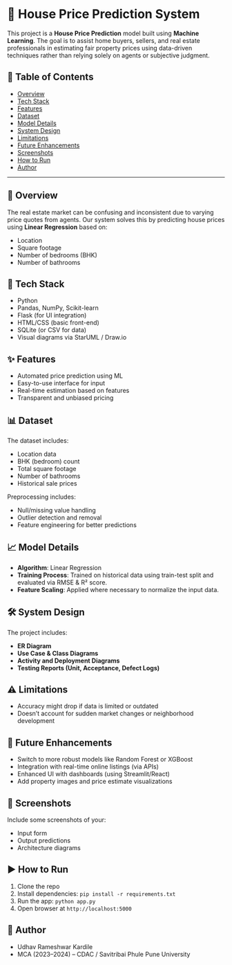 # 🏡 House Price Prediction System

This project is a **House Price Prediction** model built using **Machine Learning**. The goal is to assist home buyers, sellers, and real estate professionals in estimating fair property prices using data-driven techniques rather than relying solely on agents or subjective judgment.

## 📌 Table of Contents
- [Overview](#overview)
- [Tech Stack](#tech-stack)
- [Features](#features)
- [Dataset](#dataset)
- [Model Details](#model-details)
- [System Design](#system-design)
- [Limitations](#limitations)
- [Future Enhancements](#future-enhancements)
- [Screenshots](#images/ui.jpg)
- [How to Run](#how-to-run)
- [Author](#author)

---

## 📖 Overview

The real estate market can be confusing and inconsistent due to varying price quotes from agents. Our system solves this by predicting house prices using **Linear Regression** based on:
- Location
- Square footage
- Number of bedrooms (BHK)
- Number of bathrooms

## 🧠 Tech Stack

- Python
- Pandas, NumPy, Scikit-learn
- Flask (for UI integration)
- HTML/CSS (basic front-end)
- SQLite (or CSV for data)
- Visual diagrams via StarUML / Draw.io

## ✨ Features

- Automated price prediction using ML
- Easy-to-use interface for input
- Real-time estimation based on features
- Transparent and unbiased pricing

## 📊 Dataset

The dataset includes:
- Location data
- BHK (bedroom) count
- Total square footage
- Number of bathrooms
- Historical sale prices

Preprocessing includes:
- Null/missing value handling
- Outlier detection and removal
- Feature engineering for better predictions

## 📈 Model Details

- **Algorithm**: Linear Regression
- **Training Process**: Trained on historical data using train-test split and evaluated via RMSE & R² score.
- **Feature Scaling**: Applied where necessary to normalize the input data.

## 🛠️ System Design

The project includes:
- **ER Diagram**
- **Use Case & Class Diagrams**
- **Activity and Deployment Diagrams**
- **Testing Reports (Unit, Acceptance, Defect Logs)**

## ⚠️ Limitations

- Accuracy might drop if data is limited or outdated
- Doesn’t account for sudden market changes or neighborhood development

## 🚀 Future Enhancements

- Switch to more robust models like Random Forest or XGBoost
- Integration with real-time online listings (via APIs)
- Enhanced UI with dashboards (using Streamlit/React)
- Add property images and price estimate visualizations

## 📸 Screenshots

Include some screenshots of your:
- Input form
- Output predictions
- Architecture diagrams

## ▶️ How to Run

1. Clone the repo
2. Install dependencies: `pip install -r requirements.txt`
3. Run the app: `python app.py`
4. Open browser at `http://localhost:5000`

## 👤 Author

- Udhav Rameshwar Kardile  
- MCA (2023–2024) – CDAC / Savitribai Phule Pune University

